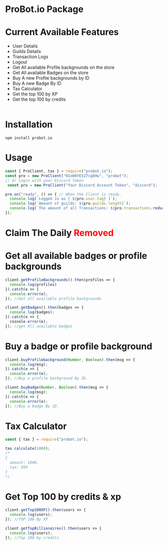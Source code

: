 # ProBot.io Package

# Current Available Features

<table>
  <ul>
    <li>User Details</li>
    <li>Guilds Details</li>
    <li>Transaction Logs</li>
    <li>Logout</li>
    <li>Get All available Profile backgrounds on the store</li>
    <li>Get All available Badges on the store</li>
    <li>Buy A new Profile backgrounds by ID</li>
    <li>Buy A new Badge By ID</li>
    <li>Tax Calculator</li>
    <li>Get the top 100 by XP</li>
    <li>Get the top 100 by credits</li>
    
  </ul>
</table>

# Installation

```
npm install probot.io
```

# Usage

```js
const { ProClient, tax } = require("probot.io");
const pro = new ProClient("0IxW0YE5Z7cg8Hw", "probot");
// Or Login with your Discord Token
 const pro = new ProClient("Your Discord Account Token", "discord");

pro.on("ready", () => { // When the Client is ready.
  console.log(`Logged in as [ ${pro.user.tag} ]`);
  console.log(`Amount of guilds: ${pro.guilds.length}`);
  console.log(`The amount of all Transactions: ${pro.transactions.reduce((a, b) => a + b.transactions.length, 0)}`);
});

```

# Claim The Daily <span style="color: red">Removed</span>


# Get all available badges or profile backgrounds
```js
client.getProfileBackgrounds().then(profiles => {
  console.log(profiles)
}).catch(e => {
  console.error(e);
}); //Get all available profile backgrounds

client.getBadges().then(badges => {
  console.log(badges);
}).catch(e => {
  cosnole.error(e);
}); //get All available badges

```

# Buy a badge or profile background
```js
client.buyProfilebackground(Number, Boolean).then(msg => {
  console.log(msg);
}).catch(e => {
  console.error(e);
}); //Buy a profile background By ID.

client.buyBadge(Number, Boolean).then(msg => {
  console.log(msg);
}).catch(e => {
  console.error(e);
}); //Buy a badge By ID.

```

# Tax Calculator
```js
const { tax } = require("probot.io");

tax.calculate(1000);
/*
{
  amount: 1000,
  tax: 950
}
*/
```

# Get Top 100 by credits & xp
```js
client.getTop100XP().then(users => {
  console.log(users);
}); //TOP 100 By XP

client.getTopBillionaires().then(users => {
  console.log(users);
}); //Top 100 by credits
```
